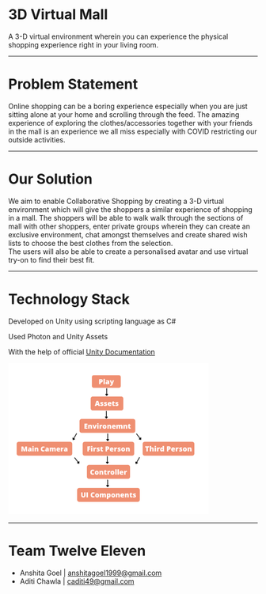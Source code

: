 # 3D Virtual Mall
A 3-D virtual environment wherein you can experience the physical shopping experience right in your living room. 

---

# Problem Statement
Online shopping can be a boring experience especially when you are just sitting alone at your home and scrolling through the feed. The amazing experience of exploring the clothes/accessories together with your friends in the mall is an experience we all miss especially with COVID restricting our outside activities. 
 
 ---
 
 # Our Solution
We aim to enable Collaborative Shopping by creating a 3-D virtual environment which will give the shoppers a similar experience of shopping in a mall.
The shoppers will be able to walk walk through the sections of mall with other shoppers, enter private groups wherein they can create an exclusive environment, chat amongst themselves and create shared wish lists to choose the best clothes from the selection.  
The users will also be able to create a personalised avatar and use virtual try-on to find their best fit.  

---
# Technology Stack
Developed on Unity using scripting language as C#

Used Photon and Unity Assets

With the help of official [Unity Documentation](https://docs.unity3d.com/Manual/index.html "Unity ")  

![flowchart](flowchartUnity.png)

---
# Team Twelve Eleven
- Anshita Goel | anshitagoel1999@gmail.com
- Aditi Chawla | caditi49@gmail.com
